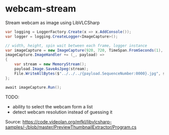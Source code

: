 # webcam-stream
Stream webcam as image using LibVLCSharp

```csharp
var logging = LoggerFactory.Create(x => x.AddConsole());
var logger = logging.CreateLogger<ImageCapture>();

// width, height, spin wait between each frame, logger instance
var imageCapture = new ImageCapture(920, 720, TimeSpan.FromSeconds(1), logger);
imageCapture.ImageHandler += (_, payload) =>
{
    var stream = new MemoryStream();
    payload.Image.SaveAsJpeg(stream);
    File.WriteAllBytes($"../../../{payload.SequenceNumber:0000}.jpg", stream.ToArray());
};

await imageCapture.Run();
```

TODO:
- ability to select the webcam form a list
- detect webcam resolution instead of guessing it

Source:
https://code.videolan.org/mfkl/libvlcsharp-samples/-/blob/master/PreviewThumbnailExtractor/Program.cs
